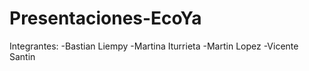 # Presentaciones-EcoYa

Integrantes:
-Bastian Liempy
-Martina Iturrieta
-Martin Lopez
-Vicente Santin
